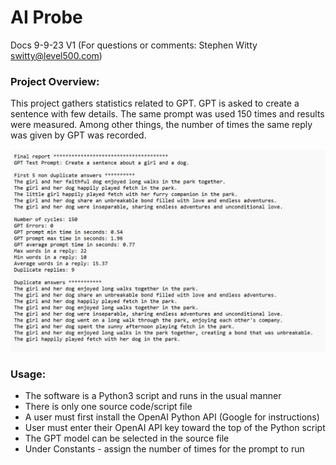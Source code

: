 # AI Probe
Docs 9-9-23 V1 (For questions or comments:  Stephen Witty switty@level500.com)  

### Project Overview:
This project gathers statistics related to GPT.  GPT is asked to create a sentence with few details.  The same prompt was used 150 times and results were measured.  Among other things, the number of times the same reply was given by GPT was recorded.


<img src="Pics/results.jpg" width="650">

### Usage:

- The software is a Python3 script and runs in the usual manner
- There is only one source code/script file
- A user must first install the OpenAI Python API (Google for instructions)
- User must enter their OpenAI API key toward the top of the Python script
- The GPT model can be selected in the source file
- Under Constants - assign the number of times for the prompt to run